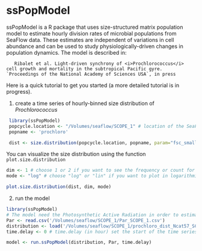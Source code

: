 ssPopModel
==========

ssPopModel is a R package that uses size-structured matrix population model to estimate hourly division rates of microbial populations from SeaFlow data. These estimates are independent of variations in cell abundance and can be used to study physiologically-driven changes in population dynamics. The model is described in:

       Ribalet et al. Light-driven synchrony of <i>Prochlorococcus</i> cell growth and mortality in the subtropical Pacific gyre. `Proceedings of the National Academy of Sciences USA`, in press

Here is a quick tutorial to get you started (a more detailed tutorial is in progress).

1. create a time series of hourly-binned size distribution of <i>Prochlorococcus</i>
 ```r
  library(ssPopModel)
  popcycle.location <- "/Volumes/seaflow/SCOPE_1" # location of the SeaFlow database
  popname <- 'prochloro'
 
  dist <- size.distribution(popcycle.location, popname, param="fsc_small", n.breaks=57, time.interval = 60)
 ```

 You can visualize the size distribution using the function `plot.size.distribution`
 ```r
 dim <- 1 # choose 1 or 2 if you want to see the frequency or count for the size distribution, respectively
 mode <- "log" # choose "log" or "lin" if you want to plot in logarithmic or linear scale, respectively

 plot.size.distribution(dist, dim, mode)
 ```

2. run the model
 ```r
 library(ssPopModel)
 # The model need the Photosynthetic Active Radiation in order to estimate the growth rate
 Par <- read.csv('/Volumes/seaflow/SCOPE_1/Par_SCOPE_1.csv')
 distribution <- load('/Volumes/seaflow/SCOPE_1/prochloro_dist_Ncat57_SCOPE_1')
 time.delay <- 0 # time.delay (in hour) set the start of the time series with respect to t0

 model <- run.ssPopModel(distribution, Par, time.delay) 
 ```
